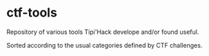 # ctf-tools

Repository of various tools Tipi'Hack develope and/or found useful.

Sorted according to the usual categories defined by CTF challenges.
